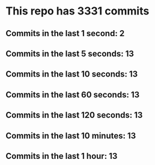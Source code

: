 # This repo has 3331 commits

## Commits in the last 1 second: 2
## Commits in the last 5 seconds: 13
## Commits in the last 10 seconds: 13
## Commits in the last 60 seconds: 13
## Commits in the last 120 seconds: 13
## Commits in the last 10 minutes: 13
## Commits in the last 1 hour: 13
